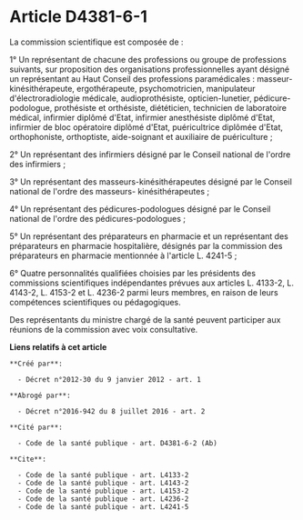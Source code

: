 # Article D4381-6-1

La commission scientifique est composée de : 

1° Un représentant de chacune des professions ou groupe de professions suivants, sur proposition des organisations
professionnelles ayant désigné un représentant au Haut Conseil des professions paramédicales : masseur-kinésithérapeute,
ergothérapeute, psychomotricien, manipulateur d'électroradiologie médicale, audioprothésiste, opticien-lunetier, pédicure-
podologue, prothésiste et orthésiste, diététicien, technicien de laboratoire médical, infirmier diplômé d'Etat, infirmier
anesthésiste diplômé d'Etat, infirmier de bloc opératoire diplômé d'Etat, puéricultrice diplômée d'Etat, orthophoniste,
orthoptiste, aide-soignant et auxiliaire de puériculture ; 

2° Un représentant des infirmiers désigné par le Conseil national de l'ordre des infirmiers ; 

3° Un représentant des masseurs-kinésithérapeutes désigné par le Conseil national de l'ordre des masseurs-
kinésithérapeutes ; 

4° Un représentant des pédicures-podologues désigné par le Conseil national de l'ordre des pédicures-podologues ; 

5° Un représentant des préparateurs en pharmacie et un représentant des préparateurs en pharmacie hospitalière, désignés par
la commission des préparateurs en pharmacie mentionnée à l'article L. 4241-5 ; 

6° Quatre personnalités qualifiées choisies par les présidents des commissions scientifiques indépendantes prévues aux
articles L. 4133-2, 
L. 4143-2, L. 4153-2 et L. 4236-2 parmi leurs membres, en raison de leurs compétences scientifiques ou pédagogiques. 

Des représentants du ministre chargé de la santé peuvent participer aux réunions de la commission avec voix consultative.

**Liens relatifs à cet article**

	**Créé par**:

	  - Décret n°2012-30 du 9 janvier 2012 - art. 1

	**Abrogé par**:

	  - Décret n°2016-942 du 8 juillet 2016 - art. 2

	**Cité par**:

	  - Code de la santé publique - art. D4381-6-2 (Ab)

	**Cite**:

	  - Code de la santé publique - art. L4133-2
	  - Code de la santé publique - art. L4143-2
	  - Code de la santé publique - art. L4153-2
	  - Code de la santé publique - art. L4236-2
	  - Code de la santé publique - art. L4241-5
